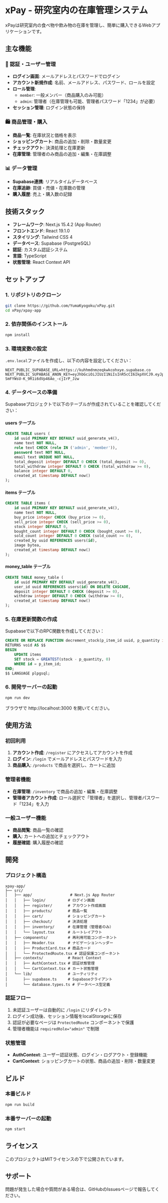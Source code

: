 # xPay - 研究室内の在庫管理システム

xPayは研究室内の食べ物や飲み物の在庫を管理し、簡単に購入できるWebアプリケーションです。

## 主な機能

### 🔐 認証・ユーザー管理
- **ログイン画面**: メールアドレスとパスワードでログイン
- **アカウント新規作成**: 名前、メールアドレス、パスワード、ロールを設定
- **ロール管理**: 
  - `member`: 一般メンバー（商品購入のみ可能）
  - `admin`: 管理者（在庫管理も可能、管理者パスワード「1234」が必要）
- **セッション管理**: ログイン状態の保持

### 🛍️ 商品管理・購入
- **商品一覧**: 在庫状況と価格を表示
- **ショッピングカート**: 商品の追加・削除・数量変更
- **チェックアウト**: 決済処理と在庫更新
- **在庫管理**: 管理者のみ商品の追加・編集・在庫調整

### 📊 データ管理
- **Supabase連携**: リアルタイムデータベース
- **在庫追跡**: 買値・売値・在庫数の管理
- **購入履歴**: 売上・購入数の記録

## 技術スタック

- **フレームワーク**: Next.js 15.4.2 (App Router)
- **フロントエンド**: React 19.1.0
- **スタイリング**: Tailwind CSS 4
- **データベース**: Supabase (PostgreSQL)
- **認証**: カスタム認証システム
- **言語**: TypeScript
- **状態管理**: React Context API

## セットアップ

### 1. リポジトリのクローン
```bash
git clone https://github.com/YumaKyogoku/xPay.git
cd xPay/xpay-app
```

### 2. 依存関係のインストール
```bash
npm install
```

### 3. 環境変数の設定
`.env.local`ファイルを作成し、以下の内容を設定してください：

```env
NEXT_PUBLIC_SUPABASE_URL=https://kuhhmdnmzeqkwkcohxye.supabase.co
NEXT_PUBLIC_SUPABASE_ANON_KEY=eyJhbGciOiJIUzI1NiIsInR5cCI6IkpXVCJ9.eyJpc3MiOiJzdXBhYmFzZSIsInJlZiI6Imt1aGhtZG5temVxa3drY29oeXllIiwicm9sZSI6ImFub24iLCJpYXQiOjE3NTU0OTE3NTAsImV4cCI6MjA3MTA2Nzc1MH0.25W3B56Aw-SmFYWsU-K_9R1i6dVp46Ao_-cjIrP_Jzw
```

### 4. データベースの準備
Supabaseプロジェクトで以下のテーブルが作成されていることを確認してください：

#### users テーブル
```sql
CREATE TABLE users (
    id uuid PRIMARY KEY DEFAULT uuid_generate_v4(),
    name text NOT NULL,
    role text CHECK (role IN ('admin', 'member')),
    password text NOT NULL,
    email text UNIQUE NOT NULL,
    total_deposit integer DEFAULT 0 CHECK (total_deposit >= 0),
    total_withdraw integer DEFAULT 0 CHECK (total_withdraw >= 0),
    balance integer DEFAULT 0,
    created_at timestamp DEFAULT now()
);
```

#### items テーブル
```sql
CREATE TABLE items (
    id uuid PRIMARY KEY DEFAULT uuid_generate_v4(),
    name text NOT NULL,
    buy_price integer CHECK (buy_price >= 0),
    sell_price integer CHECK (sell_price >= 0),
    stock integer DEFAULT 0,
    bought_count integer DEFAULT 0 CHECK (bought_count >= 0),
    sold_count integer DEFAULT 0 CHECK (sold_count >= 0),
    created_by uuid REFERENCES users(id),
    image bytea,
    created_at timestamp DEFAULT now()
);
```

#### money_table テーブル
```sql
CREATE TABLE money_table (
    id uuid PRIMARY KEY DEFAULT uuid_generate_v4(),
    user_id uuid REFERENCES users(id) ON DELETE CASCADE,
    deposit integer DEFAULT 0 CHECK (deposit >= 0),
    withdraw integer DEFAULT 0 CHECK (withdraw >= 0),
    created_at timestamp DEFAULT now()
);
```

### 5. 在庫更新関数の作成
Supabaseで以下のRPC関数を作成してください：

```sql
CREATE OR REPLACE FUNCTION decrement_stock(p_item_id uuid, p_quantity integer)
RETURNS void AS $$
BEGIN
    UPDATE items 
    SET stock = GREATEST(stock - p_quantity, 0)
    WHERE id = p_item_id;
END;
$$ LANGUAGE plpgsql;
```

### 6. 開発サーバーの起動
```bash
npm run dev
```

ブラウザで http://localhost:3000 を開いてください。

## 使用方法

### 初回利用
1. **アカウント作成**: `/register` にアクセスしてアカウントを作成
2. **ログイン**: `/login` でメールアドレスとパスワードを入力
3. **商品購入**: `/products` で商品を選択し、カートに追加

### 管理者機能
- **在庫管理**: `/inventory` で商品の追加・編集・在庫調整
- **管理者アカウント作成**: ロール選択で「管理者」を選択し、管理者パスワード「1234」を入力

### 一般ユーザー機能
- **商品閲覧**: 商品一覧の確認
- **購入**: カートへの追加とチェックアウト
- **履歴確認**: 購入履歴の確認

## 開発

### プロジェクト構造
```
xpay-app/
├── src/
│   ├── app/                 # Next.js App Router
│   │   ├── login/          # ログイン画面
│   │   ├── register/       # アカウント作成画面
│   │   ├── products/       # 商品一覧
│   │   ├── cart/           # ショッピングカート
│   │   ├── checkout/       # 決済処理
│   │   ├── inventory/      # 在庫管理（管理者のみ）
│   │   └── layout.tsx      # ルートレイアウト
│   ├── components/         # 再利用可能コンポーネント
│   │   ├── Header.tsx      # ナビゲーションヘッダー
│   │   ├── ProductCard.tsx # 商品カード
│   │   └── ProtectedRoute.tsx # 認証保護コンポーネント
│   ├── contexts/           # React Context
│   │   ├── AuthContext.tsx # 認証状態管理
│   │   └── CartContext.tsx # カート状態管理
│   └── lib/                # ユーティリティ
│       ├── supabase.ts     # Supabaseクライアント
│       └── database.types.ts # データベース型定義
```

### 認証フロー
1. 未認証ユーザーは自動的に `/login` にリダイレクト
2. ログイン成功後、セッション情報をlocalStorageに保存
3. 認証が必要なページは `ProtectedRoute` コンポーネントで保護
4. 管理者機能は `requiredRole="admin"` で制限

### 状態管理
- **AuthContext**: ユーザー認証状態、ログイン・ログアウト・登録機能
- **CartContext**: ショッピングカートの状態、商品の追加・削除・数量変更

## ビルド

### 本番ビルド
```bash
npm run build
```

### 本番サーバーの起動
```bash
npm start
```

## ライセンス

このプロジェクトはMITライセンスの下で公開されています。

## サポート

問題が発生した場合や質問がある場合は、GitHubのIssuesページで報告してください。
